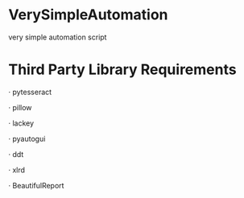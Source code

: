# VerySimpleAutomation
very simple automation script
# Third Party Library Requirements
<head xmlns="http://www.w3.org/1999/xhtml"><base href="http://www.cnblogs.com/"><meta http-equiv="Content-Type" content="text/html; charset=UTF-8"><link type="text/css" rel="stylesheet" href="https://common.cnblogs.com/editor/tiny_mce/themes/advanced/skins/default/content.css"><link type="text/css" rel="stylesheet" href="https://common.cnblogs.com/editor/tiny_mce/plugins/spellchecker/css/content.css"><link type="text/css" rel="stylesheet" href="https://common.cnblogs.com/blog/css/mce.css?id=20210911"></head><body id="tinymce" class="mceContentBody " onload="window.parent.tinyMCE.get('Editor_Edit_EditorBody').onLoad.dispatch();" contenteditable="true" spellcheck="false" dir="ltr"><p>· pytesseract</p><p>· pillow</p><p>· lackey</p><p>· pyautogui</p><p>· ddt</p><p>· xlrd</p><p>· BeautifulReport</p><p><br data-mce-bogus="1"></p></body>
